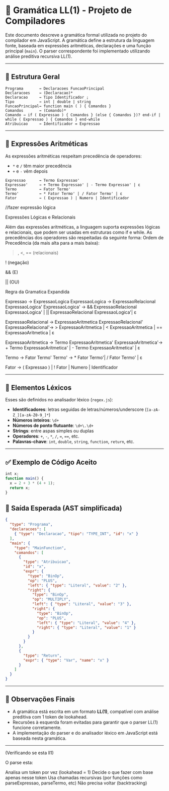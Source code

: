 # 📘 Gramática LL(1) - Projeto de Compiladores

Este documento descreve a gramática formal utilizada no projeto do compilador em JavaScript. A gramática define a estrutura da linguagem fonte, baseada em expressões aritméticas, declarações e uma função principal (`main`). O parser correspondente foi implementado utilizando análise preditiva recursiva LL(1).

---

## 🧠 Estrutura Geral

```
Programa       → Declaracoes FuncaoPrincipal
Declaracoes    → (Declaracao)*
Declaracao     → Tipo Identificador ;
Tipo           → int | double | string
FuncaoPrincipal→ function main ( ) { Comandos }
Comandos       → (Comando)*
Comando → if ( Expressao ) { Comandos } (else { Comandos })? end-if | while ( Expressao ) { Comandos } end-while
Atribuicao     → Identificador = Expressao
```

---

## 🧮 Expressões Aritméticas

As expressões aritméticas respeitam precedência de operadores:
- `*` e `/` têm maior precedência
- `+` e `-` vêm depois

```
Expressao      → Termo Expressao'
Expressao'     → + Termo Expressao' | - Termo Expressao' | ε
Termo          → Fator Termo'
Termo'         → * Fator Termo' | / Fator Termo' | ε
Fator          → ( Expressao ) | Numero | Identificador
```




//fazer expressão lógica




Expressões Lógicas e Relacionais

Além das expressões aritméticas, a linguagem suporta expressões lógicas e relacionais, que podem ser usadas em estruturas como if e while. As precedências dos operadores são respeitadas da seguinte forma:
Ordem de Precedência (da mais alta para a mais baixa):

>, <, == (relacionais)

! (negação)

&& (E)

|| (OU)



Regra da Gramatica Expandida

Expressao           → ExpressaoLogica
ExpressaoLogica     → ExpressaoRelacional ExpressaoLogica'
ExpressaoLogica'    → && ExpressaoRelacional ExpressaoLogica' | || ExpressaoRelacional ExpressaoLogica'| ε


ExpressaoRelacional → ExpressaoAritmetica ExpressaoRelacional'
ExpressaoRelacional'→ > ExpressaoAritmetica | < ExpressaoAritmetica  | == ExpressaoAritmetica | ε

ExpressaoAritmetica → Termo ExpressaoAritmetica'
ExpressaoAritmetica'→ + Termo ExpressaoAritmetica'  | - Termo ExpressaoAritmetica'  | ε

Termo               → Fator Termo'
Termo'              → * Fator Termo'| / Fator Termo' | ε

Fator               → ( Expressao )  | ! Fator  | Numero  | Identificador




---

## 📌 Elementos Léxicos

Esses são definidos no analisador léxico (`regex.js`):

- **Identificadores**: letras seguidas de letras/números/underscore (`[a-zA-Z_][a-zA-Z0-9_]*`)
- **Números inteiros**: `\d+`
- **Números de ponto flutuante**: `\d+\.\d+`
- **Strings**: entre aspas simples ou duplas
- **Operadores**: `+`, `-`, `*`, `/`, `=`, `==`, etc.
- **Palavras-chave**: `int`, `double`, `string`, `function`, `return`, etc.

---

## ✅ Exemplo de Código Aceito

```js
int x;
function main() {
  x = 2 + 3 * (4 + 1);
  return x;
}
```

## 🌳 Saída Esperada (AST simplificada)

```json
{
  "type": "Programa",
  "declaracoes": [
    { "type": "Declaracao", "tipo": "TYPE_INT", "id": "x" }
  ],
  "main": {
    "type": "MainFunction",
    "comandos": [
      {
        "type": "Atribuicao",
        "id": "x",
        "expr": {
          "type": "BinOp",
          "op": "PLUS",
          "left": { "type": "Literal", "value": "2" },
          "right": {
            "type": "BinOp",
            "op": "MULTIPLY",
            "left": { "type": "Literal", "value": "3" },
            "right": {
              "type": "BinOp",
              "op": "PLUS",
              "left": { "type": "Literal", "value": "4" },
              "right": { "type": "Literal", "value": "1" }
            }
          }
        }
      },
      {
        "type": "Return",
        "expr": { "type": "Var", "name": "x" }
      }
    ]
  }
}
```

---

## 📌 Observações Finais

- A gramática está escrita em um formato **LL(1)**, compatível com análise preditiva com 1 token de lookahead.
- Recursões à esquerda foram evitadas para garantir que o parser LL(1) funcione corretamente.
- A implementação do parser e do analisador léxico em JavaScript está baseada nesta gramática.

---

(Verificando se esta ll1)

O parse esta: 

Analisa um token por vez (lookahead = 1)
Decide o que fazer com base apenas nesse token
Usa chamadas recursivas (por funções como parseExpressao, parseTermo, etc)
Não precisa voltar (backtracking)